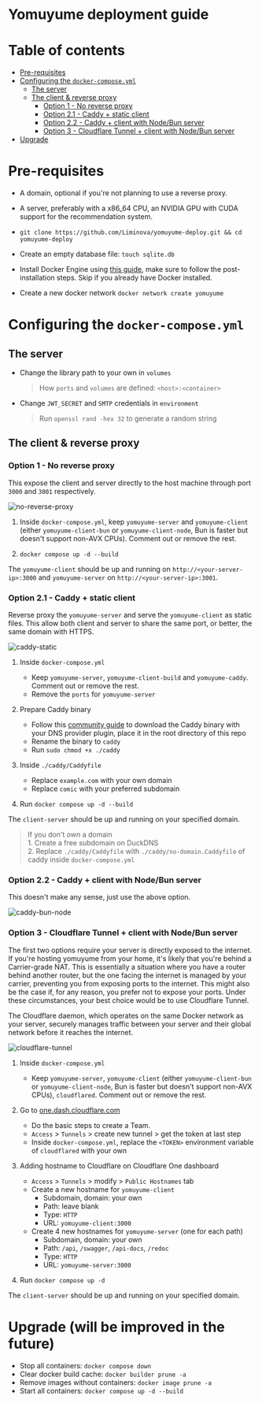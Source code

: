 # Yomuyume deployment guide

# Table of contents
- [Pre-requisites](#pre-requisites)
- [Configuring the `docker-compose.yml`](#configuring-the-docker-composeyml)
    - [The server](#the-server)
    - [The client & reverse proxy](#the-client--reverse-proxy)
        - [Option 1 - No reverse proxy](#option-1---no-reverse-proxy)
        - [Option 2.1 - Caddy + static client](#option-21---caddy--static-client)
        - [Option 2.2 - Caddy + client with Node/Bun server](#option-22---caddy--client-with-nodebun-server)
        - [Option 3 - Cloudflare Tunnel + client with Node/Bun server](#option-3---cloudflare-tunnel--client-with-nodebun-server)
- [Upgrade](#upgrade-will-be-improved-in-the-future)

# Pre-requisites
- A domain, optional if you're not planning to use a reverse proxy.

- A server, preferably with a x86_64 CPU, an NVIDIA GPU with CUDA support for the recommendation system.

- `git clone https://github.com/Liminova/yomuyume-deploy.git && cd yomuyume-deploy`

- Create an empty database file: `touch sqlite.db`

- Install Docker Engine using [this guide](https://docs.docker.com/engine/install/), make sure to follow the post-installation steps. Skip if you already have Docker installed.

- Create a new docker network `docker network create yomuyume`

# Configuring the `docker-compose.yml`

## The server
- Change the library path to your own in `volumes`
    > How `ports` and `volumes` are defined: `<host>:<container>`
- Change `JWT_SECRET` and `SMTP` credentials in `environment`
    > Run `openssl rand -hex 32` to generate a random string

## The client & reverse proxy

### Option 1 - No reverse proxy
This expose the client and server directly to the host machine through port `3000` and `3001` respectively.

<img src="assets/bare.png" alt="no-reverse-proxy" style="max-width:450px">

1. Inside `docker-compose.yml`, keep `yomuyume-server` and `yomuyume-client` (either `yomuyume-client-bun` or `yomuyume-client-node`, Bun is faster but doesn't support non-AVX CPUs). Comment out or remove the rest.

2. `docker compose up -d --build`

The `yomuyume-client` should be up and running on `http://<your-server-ip>:3000` and `yomuyume-server` on `http://<your-server-ip>:3001`.

### Option 2.1 - Caddy + static client
Reverse proxy the `yomuyume-server` and serve the `yomuyume-client` as static files. This allow both client and server to share the same port, or better, the same domain with HTTPS.

<img src="assets/caddy-static.png" alt="caddy-static" style="max-width:500px">

1. Inside `docker-compose.yml`
    - Keep `yomuyume-server`, `yomuyume-client-build` and `yomuyume-caddy`. Comment out or remove the rest.
    - Remove the `ports` for `yomuyume-server`

2. Prepare Caddy binary
    - Follow this [community guide](https://caddy.community/t/how-to-use-dns-provider-modules-in-caddy-2/8148) to download the Caddy binary with your DNS provider plugin, place it in the root directory of this repo
    - Rename the binary to `caddy`
    - Run `sudo chmod +x ./caddy`

3. Inside `./caddy/Caddyfile`
    - Replace `example.com` with your own domain
    - Replace `comic` with your preferred subdomain

4. Run `docker compose up -d --build`

The `client-server` should be up and running on your specified domain.

> If you don't *own* a domain <br> 1. Create a free subdomain on DuckDNS <br> 2. Replace `./caddy/Caddyfile` with `./caddy/no-domain.Caddyfile` of caddy inside `docker-compose.yml`

### Option 2.2 - Caddy + client with Node/Bun server
This doesn't make any sense, just use the above option.

<img src="assets/caddy-bun-node.png" alt="caddy-bun-node" style="max-width:500px">

### Option 3 - Cloudflare Tunnel + client with Node/Bun server
The first two options require your server is directly exposed to the internet. If you're hosting yomuyume from your home, it's likely that you're behind a Carrier-grade NAT. This is essentially a situation where you have a router behind another router, but the one facing the internet is managed by your carrier, preventing you from exposing ports to the internet. This might also be the case if, for any reason, you prefer not to expose your ports. Under these circumstances, your best choice would be to use Cloudflare Tunnel.

The Cloudflare daemon, which operates on the same Docker network as your server, securely manages traffic between your server and their global network before it reaches the internet.

<img src="assets/cloudflare-tunnel.png" alt="cloudflare-tunnel" style="max-width:500px">

1. Inside `docker-compose.yml`
    - Keep `yomuyume-server`, `yomuyume-client` (either `yomuyume-client-bun` or `yomuyume-client-node`, Bun is faster but doesn't support non-AVX CPUs), `cloudflared`. Comment out or remove the rest.

2. Go to [one.dash.cloudflare.com](https://one.dash.cloudflare.com/)
    - Do the basic steps to create a Team.
    - `Access` > `Tunnels` > create new tunnel > get the token at last step
    - Inside `docker-compose.yml`, replace the `<TOKEN>` environment variable of `cloudflared` with your own

3. Adding hostname to Cloudflare on Cloudflare One dashboard
    - `Access` > `Tunnels` > modify > `Public Hostnames` tab
    - Create a new hostname for `yomuyume-client`
        - Subdomain, domain: your own
        - Path: leave blank
        - Type: `HTTP`
        - URL: `yomuyume-client:3000`
    - Create 4 new hostnames for `yomuyume-server` (one for each path)
        - Subdomain, domain: your own
        - Path: `/api`, `/swagger`, `/api-docs`, `/redoc`
        - Type: `HTTP`
        - URL: `yomuyume-server:3000`

4. Run `docker compose up -d`

The `client-server` should be up and running on your specified domain.

# Upgrade (will be improved in the future)
- Stop all containers: `docker compose down`
- Clear docker build cache: `docker builder prune -a`
- Remove images without containers: `docker image prune -a`
- Start all containers: `docker compose up -d --build`